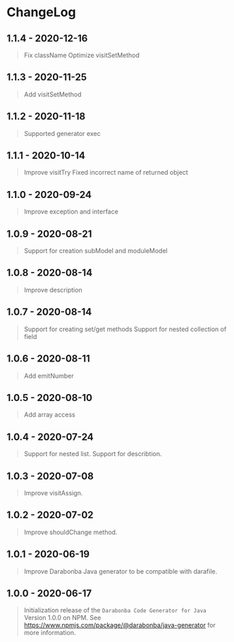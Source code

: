 # ChangeLog

## 1.1.4 - 2020-12-16

> Fix className
> Optimize visitSetMethod

## 1.1.3 - 2020-11-25

> Add visitSetMethod

## 1.1.2 - 2020-11-18

> Supported generator exec

## 1.1.1 - 2020-10-14

> Improve visitTry
> Fixed incorrect name of returned object

## 1.1.0 - 2020-09-24

> Improve exception and interface

## 1.0.9 - 2020-08-21

> Support for creation subModel and moduleModel

## 1.0.8 - 2020-08-14

> Improve description

## 1.0.7 - 2020-08-14

> Support for creating set/get methods
> Support for nested collection of field

## 1.0.6 - 2020-08-11

> Add emitNumber

## 1.0.5 - 2020-08-10

> Add array access

## 1.0.4 - 2020-07-24

> Support for nested list.
> Support for describtion.

## 1.0.3 - 2020-07-08

> Improve visitAssign.

## 1.0.2 - 2020-07-02

> Improve shouldChange method.

## 1.0.1 - 2020-06-19

> Improve Darabonba Java generator to be compatible with darafile.

## 1.0.0 - 2020-06-17

> Initialization release of the `Darabonba Code Generator for Java` Version 1.0.0 on NPM.
> See <https://www.npmjs.com/package/@darabonba/java-generator> for more information.